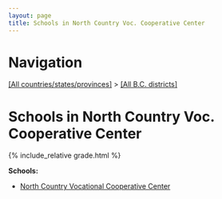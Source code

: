 ```yaml
---
layout: page
title: Schools in North Country Voc. Cooperative Center
---
```

# Navigation

[[All countries/states/provinces]](../..) > [[All B.C. districts]](..)

# Schools in North Country Voc. Cooperative Center

{% include_relative grade.html %}

**Schools:**

- [North Country Vocational Cooperative Center](North_Country_Vocational_Cooperative_Center.md)
